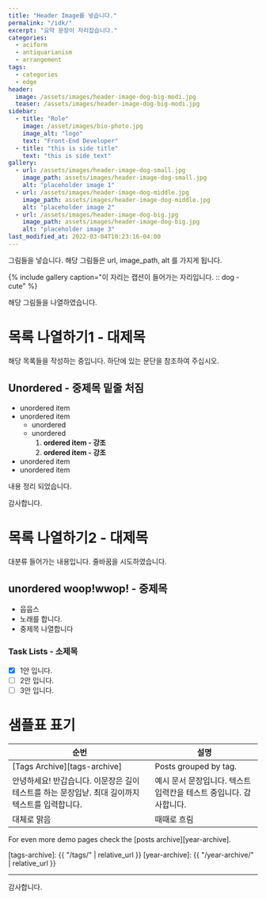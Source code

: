 ```yaml
---
title: "Header Image를 넣습니다."
permalink: "/idk/"
excerpt: "요약 문장이 자리잡습니다."
categories:
  - aciform
  - antiquarianism
  - arrangement
tags:
  - categories
  - edge
header:
  image: /assets/images/header-image-dog-big-modi.jpg
  teaser: /assets/images/header-image-dog-big-modi.jpg
sidebar:
  - title: "Role"
    image: /asset/images/bio-photo.jpg
    image_alt: "logo"
    text: "Front-End Developer"
  - title: "this is side title"
    text: "this is side text"
gallery:
  - url: /assets/images/header-image-dog-small.jpg
    image_path: assets/images/header-image-dog-small.jpg
    alt: "placeholder image 1"
  - url: /assets/images/header-image-dog-middle.jpg
    image_path: assets/images/header-image-dog-middle.jpg
    alt: "placeholder image 2"
  - url: /assets/images/header-image-dog-big.jpg
    image_path: assets/images/header-image-dog-big.jpg
    alt: "placeholder image 3"
last_modified_at: 2022-03-04T10:23:16-04:00
---
```

그림들을 넣습니다. 해당 그림들은 url, image_path, alt 를 가지게 됩니다.

{% include gallery caption="이 자리는 캡션이 들어가는 자리입니다. :: dog - cute" %}


해당 그림들을 나열하였습니다.

# 목록 나열하기1 - 대제목

해당 목록들을 작성하는 중입니다.
하단에 있는 문단을 참조하여 주십시오.

## Unordered - 중제목 밑줄 처짐

* unordered item
* unordered item 
  * unordered
  * unordered 
    1. **ordered item - 강조**
    2. **ordered item - 강조**
* unordered item
* unordered item

내용 정리 되었습니다.


감사합니다.

# 목록 나열하기2 - 대제목

대분류 들어가는 내용입니다.  줄바꿈을 시도하였습니다.

## unordered woop!wwop! - 중제목

- 웁웁스 
- 노래를 합니다.
- 중제목 나열합니다

### Task Lists - 소제목

- [x] 1안 입니다.
- [ ] 2안 입니다.
- [ ] 3안 입니다.

# 샘플표 표기

| 순번                                        | 설명                                           |
| ------------------------------------------- | ----------------------------------------------------- |
| [Tags Archive][tags-archive] | Posts grouped by tag. |
| 안녕하세요! 반갑습니다. 이문장은 길이 테스트를 하는 문장입낟. 최대 길이까지 텍스트를 입력합니다. | 예시 문서 문장입니다. 텍스트 입력칸을 테스트 중입니다. 감사합니다. |
| 대체로 맑음 | 때때로 흐림 |

For even more demo pages check the [posts archive][year-archive].

[tags-archive]: {{ "/tags/" | relative_url }}
[year-archive]: {{ "/year-archive/" | relative_url }}

--- 
감사합니다.




